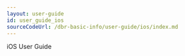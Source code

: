 ```yaml
---
layout: user-guide
id: user_guide_ios
sourceCodeUrl: /dbr-basic-info/user-guide/ios/index.md
---
```


iOS User Guide
